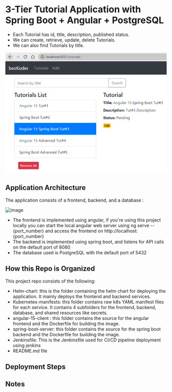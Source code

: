 # 3-Tier Tutorial Application with Spring Boot + Angular + PostgreSQL

- Each Tutorial has id, title, description, published status.
- We can create, retrieve, update, delete Tutorials.
- We can also find Tutorials by title.

![spring-boot-angular-15-postgresql-example-crud.png](spring-boot-angular-15-postgresql-example-crud.png)

## Application Architecture

The application consists of a frontend, backend, and a database :

![image](https://github.com/Amr-tmorot/Tutorial-app/assets/88274242/e373387e-e17e-47cd-ac7e-8f02537b5b28)

- The frontend is implemented using angular, if you're using this project locally you can start the local angular web server using ng serve -- {port_number} and access the frontend on http://localhost:{port_number}
- The backend is implemented using spring boot, and listens for API calls on the default port of 8080
- The database used is PostgreSQL with the default port of 5432

## How this Repo is Organized

This project repo consists of the following:
- Helm-chart: this is the folder containing the helm chart for deploying the application. It mainly deploys the frontend and backend services.
- Kubernetes-manifests: this folder contains raw k8s YAML manifest files for each service. It contains 4 subfolders for the frontend, backend, database, and shared resources like secrets.
- angular-15-client : this folder contains the source for the angular frontend and the Dockerfile for building the image.
- spring-boot-server: this folder contains the source for the spring boot backend and the Dockerfile for building the image.
- Jenkinsfile: This is the Jenkinsfile used for CI/CD pipeline deployment using jenkins
- README.md file 


## Deployment Steps

      
## Notes



